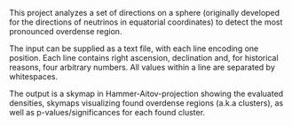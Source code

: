 This project analyzes a set of directions on a sphere 
(originally developed for the directions of neutrinos in equatorial coordinates) 
to detect the most pronounced overdense region.

The input can be supplied as a text file, with each line encoding one position.
Each line contains right ascension, declination and, for historical reasons, four arbitrary numbers.
All values within a line are separated by whitespaces.

The output is a skymap in Hammer-Aitov-projection showing the evaluated densities,
skymaps visualizing found overdense regions (a.k.a clusters), as well as
p-values/significances for each found cluster.

 
